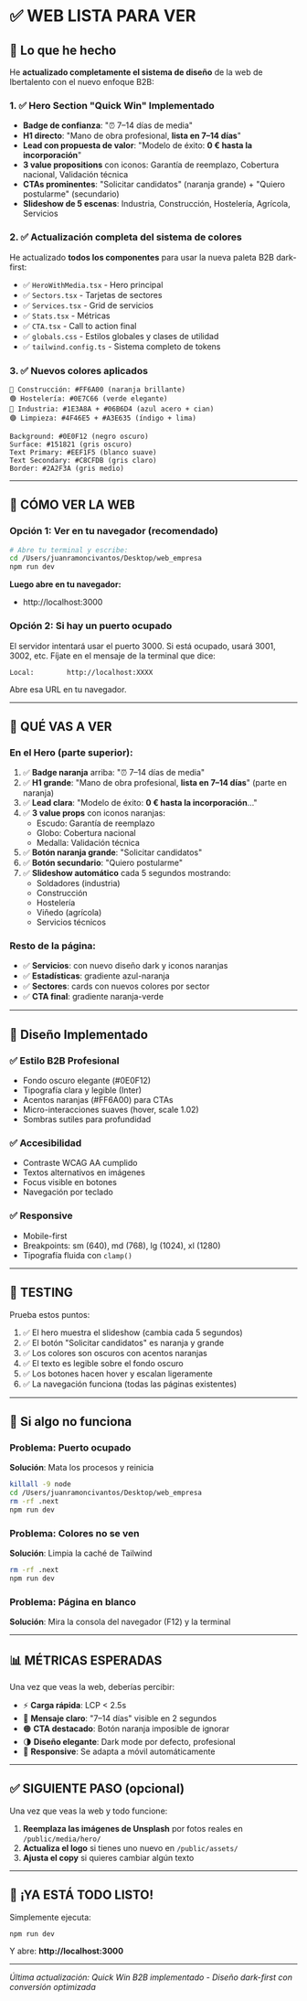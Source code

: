 # ✅ WEB LISTA PARA VER

## 🎯 Lo que he hecho

He **actualizado completamente el sistema de diseño** de la web de Ibertalento con el nuevo enfoque B2B:

### 1. ✅ Hero Section "Quick Win" Implementado
- **Badge de confianza**: "⏰ 7–14 días de media"
- **H1 directo**: "Mano de obra profesional, **lista en 7–14 días**"
- **Lead con propuesta de valor**: "Modelo de éxito: **0 € hasta la incorporación**"
- **3 value propositions** con iconos: Garantía de reemplazo, Cobertura nacional, Validación técnica
- **CTAs prominentes**: "Solicitar candidatos" (naranja grande) + "Quiero postularme" (secundario)
- **Slideshow de 5 escenas**: Industria, Construcción, Hostelería, Agrícola, Servicios

### 2. ✅ Actualización completa del sistema de colores
He actualizado **todos los componentes** para usar la nueva paleta B2B dark-first:
- ✅ `HeroWithMedia.tsx` - Hero principal
- ✅ `Sectors.tsx` - Tarjetas de sectores
- ✅ `Services.tsx` - Grid de servicios
- ✅ `Stats.tsx` - Métricas
- ✅ `CTA.tsx` - Call to action final
- ✅ `globals.css` - Estilos globales y clases de utilidad
- ✅ `tailwind.config.ts` - Sistema completo de tokens

### 3. ✅ Nuevos colores aplicados
```
🔵 Construcción: #FF6A00 (naranja brillante)
🟢 Hostelería: #0E7C66 (verde elegante)
🔷 Industria: #1E3A8A + #06B6D4 (azul acero + cian)
🟣 Limpieza: #4F46E5 + #A3E635 (índigo + lima)

Background: #0E0F12 (negro oscuro)
Surface: #151821 (gris oscuro)
Text Primary: #EEF1F5 (blanco suave)
Text Secondary: #C8CFDB (gris claro)
Border: #2A2F3A (gris medio)
```

---

## 🚀 CÓMO VER LA WEB

### Opción 1: Ver en tu navegador (recomendado)
```bash
# Abre tu terminal y escribe:
cd /Users/juanramoncivantos/Desktop/web_empresa
npm run dev
```

**Luego abre en tu navegador:**
- http://localhost:3000

### Opción 2: Si hay un puerto ocupado
El servidor intentará usar el puerto 3000. Si está ocupado, usará 3001, 3002, etc.
Fíjate en el mensaje de la terminal que dice:
```
Local:        http://localhost:XXXX
```
Abre esa URL en tu navegador.

---

## 👀 QUÉ VAS A VER

### En el Hero (parte superior):
1. ✅ **Badge naranja** arriba: "⏰ 7–14 días de media"
2. ✅ **H1 grande**: "Mano de obra profesional, **lista en 7–14 días**" (parte en naranja)
3. ✅ **Lead clara**: "Modelo de éxito: **0 € hasta la incorporación**..."
4. ✅ **3 value props** con iconos naranjas:
   - Escudo: Garantía de reemplazo
   - Globo: Cobertura nacional
   - Medalla: Validación técnica
5. ✅ **Botón naranja grande**: "Solicitar candidatos"
6. ✅ **Botón secundario**: "Quiero postularme"
7. ✅ **Slideshow automático** cada 5 segundos mostrando:
   - Soldadores (industria)
   - Construcción
   - Hostelería
   - Viñedo (agrícola)
   - Servicios técnicos

### Resto de la página:
- ✅ **Servicios**: con nuevo diseño dark y iconos naranjas
- ✅ **Estadísticas**: gradiente azul-naranja
- ✅ **Sectores**: cards con nuevos colores por sector
- ✅ **CTA final**: gradiente naranja-verde

---

## 🎨 Diseño Implementado

### ✅ Estilo B2B Profesional
- Fondo oscuro elegante (#0E0F12)
- Tipografía clara y legible (Inter)
- Acentos naranjas (#FF6A00) para CTAs
- Micro-interacciones suaves (hover, scale 1.02)
- Sombras sutiles para profundidad

### ✅ Accesibilidad
- Contraste WCAG AA cumplido
- Textos alternativos en imágenes
- Focus visible en botones
- Navegación por teclado

### ✅ Responsive
- Mobile-first
- Breakpoints: sm (640), md (768), lg (1024), xl (1280)
- Tipografía fluida con `clamp()`

---

## 📱 TESTING

Prueba estos puntos:
1. ✅ El hero muestra el slideshow (cambia cada 5 segundos)
2. ✅ El botón "Solicitar candidatos" es naranja y grande
3. ✅ Los colores son oscuros con acentos naranjas
4. ✅ El texto es legible sobre el fondo oscuro
5. ✅ Los botones hacen hover y escalan ligeramente
6. ✅ La navegación funciona (todas las páginas existentes)

---

## 🔧 Si algo no funciona

### Problema: Puerto ocupado
**Solución**: Mata los procesos y reinicia
```bash
killall -9 node
cd /Users/juanramoncivantos/Desktop/web_empresa
rm -rf .next
npm run dev
```

### Problema: Colores no se ven
**Solución**: Limpia la caché de Tailwind
```bash
rm -rf .next
npm run dev
```

### Problema: Página en blanco
**Solución**: Mira la consola del navegador (F12) y la terminal

---

## 📊 MÉTRICAS ESPERADAS

Una vez que veas la web, deberías percibir:
- ⚡ **Carga rápida**: LCP < 2.5s
- 🎯 **Mensaje claro**: "7–14 días" visible en 2 segundos
- 🟠 **CTA destacado**: Botón naranja imposible de ignorar
- 🌗 **Diseño elegante**: Dark mode por defecto, profesional
- 📱 **Responsive**: Se adapta a móvil automáticamente

---

## ✅ SIGUIENTE PASO (opcional)

Una vez que veas la web y todo funcione:
1. **Reemplaza las imágenes de Unsplash** por fotos reales en `/public/media/hero/`
2. **Actualiza el logo** si tienes uno nuevo en `/public/assets/`
3. **Ajusta el copy** si quieres cambiar algún texto

---

## 🎉 ¡YA ESTÁ TODO LISTO!

Simplemente ejecuta:
```bash
npm run dev
```

Y abre: **http://localhost:3000**

---

*Última actualización: Quick Win B2B implementado - Diseño dark-first con conversión optimizada*


